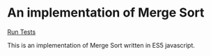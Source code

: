 # An implementation of Merge Sort

[Run Tests](https://ryanbard.github.io/coding-katas/javascript/algorithms/sorting/mergesort/mergesort.html)

This is an implementation of Merge Sort written in ES5 javascript.
